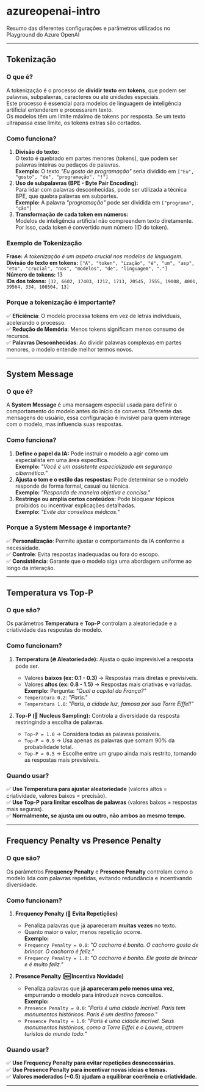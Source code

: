 # azureopenai-intro
Resumo das diferentes configurações e parâmetros utilizados no Playground do Azure OpenAI

---

## **Tokenização**
### O que é?
A tokenização é o processo de **dividir texto** em **tokens**, que podem ser palavras, subpalavras, caracteres ou até unidades especiais.  
Este processo é essencial para modelos de linguagem de inteligência artificial entenderem e processarem texto.  
Os modelos têm um limite máximo de tokens por resposta. Se um texto ultrapassa esse limite, os tokens extras são cortados.  

### Como funciona?
1. **Divisão do texto:**  
   O texto é quebrado em partes menores (tokens), que podem ser palavras inteiras ou pedaços de palavras.  
   **Exemplo:** O texto *"Eu gosto de programação"* seria dividido em `["Eu", "gosto", "de", "programação", "!"]`  
2. **Uso de subpalavras (BPE - Byte Pair Encoding):**  
   Para lidar com palavras desconhecidas, pode ser utilizada a técnica BPE, que quebra palavras em subpartes.  
   **Exemplo:** A palavra *"programação"* pode ser dividida em `["programa", "ção"]`  
3. **Transformação de cada token em números:**  
   Modelos de inteligência artificial não compreendem texto diretamente. Por isso, cada token é convertido num número (ID do token).  

### Exemplo de Tokenização
**Frase:** *A tokenização é um aspeto crucial nos modelos de linguagem.*  
**Divisão do texto em tokens:** `["A", "token", "ização", "é", "um", "asp", "eto", "crucial", "nos", "modelos", "de", "linguagem", "."]`  
**Número de tokens:** 13  
**IDs dos tokens:** `[32, 6602, 17403, 1212, 1713, 20545, 7555, 19008, 4001, 39564, 334, 108504, 13]`  

### Porque a tokenização é importante?  
✅ **Eficiência**: O modelo processa tokens em vez de letras individuais, acelerando o processo.  
✅ **Redução de Memória**: Menos tokens significam menos consumo de recursos.  
✅ **Palavras Desconhecidas**: Ao dividir palavras complexas em partes menores, o modelo entende melhor termos novos.  

---

## **System Message**
### O que é?
A **System Message** é uma mensagem especial usada para definir o comportamento do modelo antes do início da conversa. Diferente das mensagens do usuário, essa configuração é invisível para quem interage com o modelo, mas influencia suas respostas.

### Como funciona?
1. **Define o papel da IA:** Pode instruir o modelo a agir como um especialista em uma área específica.  
   **Exemplo:** *"Você é um assistente especializado em segurança cibernética."*
2. **Ajusta o tom e o estilo das respostas:** Pode determinar se o modelo responde de forma formal, casual ou técnica.  
   **Exemplo:** *"Responda de maneira objetiva e concisa."*
3. **Restringe ou amplia certos conteúdos:** Pode bloquear tópicos proibidos ou incentivar explicações detalhadas.  
   **Exemplo:** *"Evite dar conselhos médicos."*

### Porque a System Message é importante?
✅ **Personalização**: Permite ajustar o comportamento da IA conforme a necessidade.  
✅ **Controle**: Evita respostas inadequadas ou fora do escopo.  
✅ **Consistência**: Garante que o modelo siga uma abordagem uniforme ao longo da interação.  

---

## **Temperatura vs Top-P**
### O que são?
Os parâmetros **Temperatura** e **Top-P** controlam a aleatoriedade e a criatividade das respostas do modelo.  

### Como funcionam?
1. **Temperatura (🔥 Aleatoriedade):** Ajusta o quão imprevisível a resposta pode ser.  
   - Valores **baixos (ex: 0.1 - 0.3)** → Respostas mais diretas e previsíveis.  
   - Valores **altos (ex: 0.8 - 1.5)** → Respostas mais criativas e variadas.  
   **Exemplo:** Pergunta: *"Qual a capital da França?"*  
   - `Temperatura 0.2`: *"Paris."*  
   - `Temperatura 1.0`: *"Paris, a cidade luz, famosa por sua Torre Eiffel!"*  

2. **Top-P (🎯 Nucleus Sampling):** Controla a diversidade da resposta restringindo a escolha de palavras.
   - `Top-P = 1.0` → Considera todas as palavras possíveis.  
   - `Top-P = 0.9` → Usa apenas as palavras que somam 90% da probabilidade total.  
   - `Top-P = 0.5` → Escolhe entre um grupo ainda mais restrito, tornando as respostas mais previsíveis.  

### Quando usar?
✅ **Use Temperatura para ajustar aleatoriedade** (valores altos = criatividade, valores baixos = precisão).  
✅ **Use Top-P para limitar escolhas de palavras** (valores baixos = respostas mais seguras).  
✅ **Normalmente, se ajusta um ou outro, não ambos ao mesmo tempo.**  

---

## **Frequency Penalty vs Presence Penalty**
### O que são?
Os parâmetros **Frequency Penalty** e **Presence Penalty** controlam como o modelo lida com palavras repetidas, evitando redundância e incentivando diversidade.

### Como funcionam?
1. **Frequency Penalty (🔁 Evita Repetições)**
   - Penaliza palavras que já apareceram **muitas vezes** no texto.  
   - Quanto maior o valor, menos repetição ocorre.  
   **Exemplo:**
   - `Frequency Penalty = 0.0`: *"O cachorro é bonito. O cachorro gosta de brincar. O cachorro é feliz."*  
   - `Frequency Penalty = 1.0`: *"O cachorro é bonito. Ele gosta de brincar e é muito feliz."*  

2. **Presence Penalty (🆕 Incentiva Novidade)**
   - Penaliza palavras que **já apareceram pelo menos uma vez**, empurrando o modelo para introduzir novos conceitos.  
   **Exemplo:**
   - `Presence Penalty = 0.0`: *"Paris é uma cidade incrível. Paris tem monumentos históricos. Paris é um destino famoso."*  
   - `Presence Penalty = 1.0`: *"Paris é uma cidade incrível. Seus monumentos históricos, como a Torre Eiffel e o Louvre, atraem turistas do mundo todo."*  

### Quando usar?
✅ **Use Frequency Penalty para evitar repetições desnecessárias.**  
✅ **Use Presence Penalty para incentivar novas ideias e temas.**  
✅ **Valores moderados (~0.5) ajudam a equilibrar coerência e criatividade.**  

---

